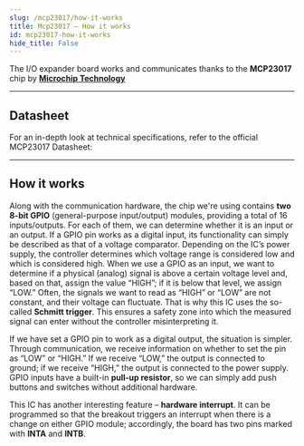 ```yaml
---
slug: /mcp23017/how-it-works 
title: Mcp23017 – How it works
id: mcp23017-how-it-works 
hide_title: False
---  
```


The I/O expander board works and communicates thanks to the **MCP23017** chip by [**Microchip Technology**](https://www.microchip.com/)

<CenteredImage src="/img/mcp23017/chip.jpg" alt="TXB0104 chip on board" caption="TXB0104 chip on board" width="400px" />

---

## Datasheet

For an in-depth look at technical specifications, refer to the official MCP23017 Datasheet:  

<QuickLink  
  title="MCP23017 Datasheet"  
  description="Detailed technical documentation for the MCP23017 chip"  
  url="https://soldered.com/productdata/2022/03/Soldered_MCP23017_datasheet.pdf"  
/>  

---

## How it works

Along with the communication hardware, the chip we're using contains **two 8-bit GPIO** (general-purpose input/output) modules, providing a total of 16 inputs/outputs. For each of them, we can determine whether it is an input or an output. If a GPIO pin works as a digital input, its functionality can simply be described as that of a voltage comparator. Depending on the IC’s power supply, the controller determines which voltage range is considered low and which is considered high. When we use a GPIO as an input, we want to determine if a physical (analog) signal is above a certain voltage level and, based on that, assign the value “HIGH”; if it is below that level, we assign “LOW.” Often, the signals we want to read as “HIGH” or “LOW” are not constant, and their voltage can fluctuate. That is why this IC uses the so-called **Schmitt trigger**. This ensures a safety zone into which the measured signal can enter without the controller misinterpreting it.

<CenteredImage src="/img/mcp23017/communication.webp" alt="Schmitt-trigger filtering" caption="Schmitt-trigger filtering" width="400px" />

If we have set a GPIO pin to work as a digital output, the situation is simpler. Through communication, we receive information on whether to set the pin as “LOW” or “HIGH.” If we receive “LOW,” the output is connected to ground; if we receive “HIGH,” the output is connected to the power supply. GPIO inputs have a built-in **pull-up resistor**, so we can simply add push buttons and switches without additional hardware.

This IC has another interesting feature – **hardware interrupt**. It can be programmed so that the breakout triggers an interrupt when there is a change on either GPIO module; accordingly, the board has two pins marked with **INTA** and **INTB**.
